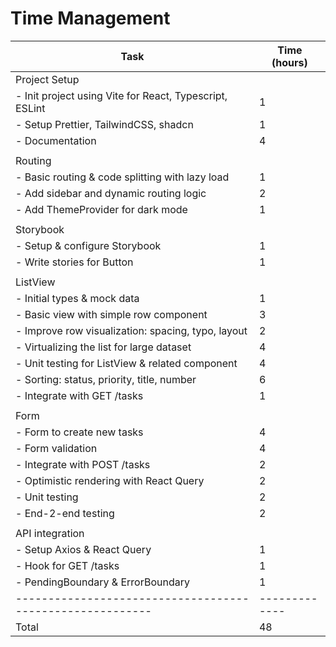 # Time Management

| Task                                                      | Time (hours)  |
| --------------------------------------------------------- | ------------- |
| Project Setup                                             |               |
| - Init project using Vite for React, Typescript, ESLint   | 1             |
| - Setup Prettier, TailwindCSS, shadcn                     | 1             |
| - Documentation                                           | 4             |
|                                                           |               |
| Routing                                                   |               |
| - Basic routing & code splitting with lazy load           | 1             |
| - Add sidebar and dynamic routing logic                   | 2             |
| - Add ThemeProvider for dark mode                         | 1             |
|                                                           |               |
| Storybook                                                 |               |
| - Setup & configure Storybook                             | 1             |
| - Write stories for Button                                | 1             |
|                                                           |               |
| ListView                                                  |               |
| - Initial types & mock data                               | 1             |
| - Basic view with simple row component                    | 3             |
| - Improve row visualization: spacing, typo, layout        | 2             |
| - Virtualizing the list for large dataset                 | 4             |
| - Unit testing for ListView & related component           | 4             |
| - Sorting: status, priority, title, number                | 6             |
| - Integrate with GET /tasks                               | 1             |
|                                                           |               |
| Form                                                      |               |
| - Form to create new tasks                                | 4             |
| - Form validation                                         | 4             |
| - Integrate with POST /tasks                              | 2             |
| - Optimistic rendering with React Query                   | 2             |
| - Unit testing                                            | 2             |
| - End-2-end testing                                       | 2             |
|                                                           |               |
| API integration                                           |               |
| - Setup Axios & React Query                               | 1             |
| - Hook for GET /tasks                                     | 1             |
| - PendingBoundary & ErrorBoundary                         | 1             |
| --------------------------------------------------------- | ------------- |
| Total                                                     | 48            |